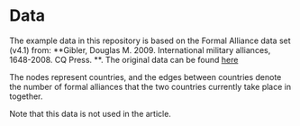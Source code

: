 # Data 
The example data in this repository is based on the Formal Alliance data set (v4.1) from: **Gibler, Douglas M. 2009. International military alliances, 1648-2008. CQ Press.  **. The original data can be found [here](http://www.correlatesofwar.org/data-sets/formal-alliances)

The nodes represent countries, and the edges between countries denote the number of formal alliances that the two countries currently take place in together.

Note that this data is not used in the article.
